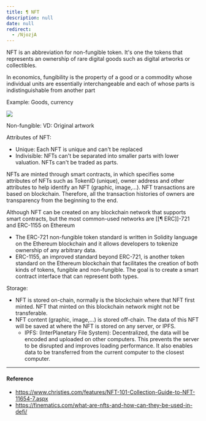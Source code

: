 ```yaml
---
title: ¶ NFT
description: null
date: null
redirect:
  - /NjozjA
---
```


NFT is an abbreviation for non-fungible token. It's one the tokens that represents an ownership of rare digital goods such as digital artworks or collectibles.

In economics, fungibility is the property of a good or a commodity whose individual units are essentially interchangeable and each of whose parts is indistinguishable from another part

Example: Goods, currency

![](https://finematics.com/wp-content/uploads/2020/09/nfts-fungibility-2048x1122.png)

Non-fungible: VD: Original artwork

Attributes of NFT:

- Unique: Each NFT is unique and can't be replaced
- Indivisible: NFTs can't be separated into smaller parts with lower valuation. NFTs can't be traded as parts.

NFTs are minted through smart contracts, in which specifies some attributes of NFTs such as TokenID (unique), owner address and other attributes to help identify an NFT (graphic, image,...). NFT transactions are based on blockchain. Therefore, all the transaction histories of owners are transparency from the beginning to the end.

Although NFT can be created on any blockchain network that supports smart contracts, but the most common-used networks are [[¶ ERC]]-721 and ERC-1155 on Ethereum

- The ERC-721 non-fungible token standard is written in Solidity language on the Ethereum blockchain and it allows developers to tokenize ownership of any arbitrary data.
- ERC-1155, an improved standard beyond ERC-721, is another token standard on the Ethereum blockchain that facilitates the creation of both kinds of tokens, fungible and non-fungible. The goal is to create a smart contract interface that can represent both types.

Storage:

- NFT is stored on-chain, normally is the blockchain where that NFT first minted. NFT that minted on this blockchain network might not be transferable.
- NFT content (graphic, image,...) is stored off-chain. The data of this NFT will be saved at where the NFT is stored on any server, or IPFS.
  - IPFS: (InterPlanetary File System): Decentralized, the data will be encoded and uploaded on other computers. This prevents the server to be disrupted and improves loading performance. It also enables data to be transferred from the current computer to the closest computer.

---

#### Reference

- https://www.christies.com/features/NFT-101-Collection-Guide-to-NFT-11654-7.aspx
- https://finematics.com/what-are-nfts-and-how-can-they-be-used-in-defi/
